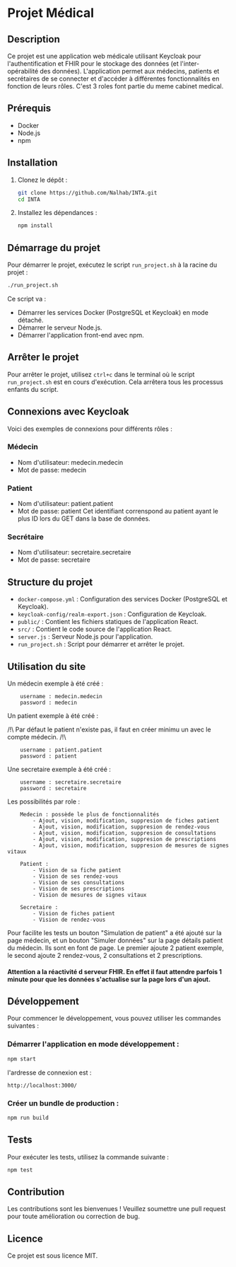 # Projet Médical

## Description
Ce projet est une application web médicale utilisant Keycloak pour l'authentification et FHIR pour le stockage des données (et l'inter-opérabilité des données). L'application permet aux médecins, patients et secrétaires de se connecter et d'accéder à différentes fonctionnalités en fonction de leurs rôles. C'est 3 roles font partie du meme cabinet medical.

## Prérequis
- Docker
- Node.js
- npm

## Installation
1. Clonez le dépôt :
    ```sh
    git clone https://github.com/Nalhab/INTA.git
    cd INTA
    ```

2. Installez les dépendances :
    ```sh
    npm install
    ```

## Démarrage du projet
Pour démarrer le projet, exécutez le script `run_project.sh` à la racine du projet :
```sh
./run_project.sh
```

Ce script va :
- Démarrer les services Docker (PostgreSQL et Keycloak) en mode détaché.
- Démarrer le serveur Node.js.
- Démarrer l'application front-end avec npm.

## Arrêter le projet
Pour arrêter le projet, utilisez `ctrl+c` dans le terminal où le script `run_project.sh` est en cours d'exécution. Cela arrêtera tous les processus enfants du script.

## Connexions avec Keycloak
Voici des exemples de connexions pour différents rôles :

### Médecin
- Nom d'utilisateur: medecin.medecin
- Mot de passe: medecin

### Patient
- Nom d'utilisateur: patient.patient
- Mot de passe: patient
Cet identifiant correnspond au patient ayant le plus ID lors du GET dans la base de données.

### Secrétaire
- Nom d'utilisateur: secretaire.secretaire
- Mot de passe: secretaire

## Structure du projet
- `docker-compose.yml` : Configuration des services Docker (PostgreSQL et Keycloak).
- `keycloak-config/realm-export.json` : Configuration de Keycloak.
- `public/` : Contient les fichiers statiques de l'application React.
- `src/` : Contient le code source de l'application React.
- `server.js` : Serveur Node.js pour l'application.
- `run_project.sh` : Script pour démarrer et arrêter le projet.

## Utilisation du site
Un médecin exemple à été créé :
```
    username : medecin.medecin
    password : medecin
```

Un patient exemple à été créé :

 /!\ Par défaut le patient n'existe pas, il faut en créer minimu un avec le compte médecin. /!\
```
    username : patient.patient
    password : patient
```

Une secretaire exemple à été créé :
```
    username : secretaire.secretaire
    password : secretaire
```

Les possibilités par role :
```
    Medecin : possède le plus de fonctionnalités
        - Ajout, vision, modification, suppresion de fiches patient
        - Ajout, vision, modification, suppresion de rendez-vous
        - Ajout, vision, modification, suppresion de consultations
        - Ajout, vision, modification, suppresion de prescriptions
        - Ajout, vision, modification, suppresion de mesures de signes vitaux
    
    Patient :
        - Vision de sa fiche patient
        - Vision de ses rendez-vous
        - Vision de ses consultations
        - Vision de ses prescriptions
        - Vision de mesures de signes vitaux
    
    Secretaire :
        - Vision de fiches patient
        - Vision de rendez-vous
```

Pour facilite les tests un bouton "Simulation de patient" a été ajouté sur la page médecin, et un bouton "Simuler données" sur la page détails patient du médecin. Ils sont en font de page. Le premier ajoute 2 patient exemple, le second ajoute 2 rendez-vous, 2 consultations et 2 prescriptions.

#### Attention a la réactivité d serveur FHIR. En effet il faut attendre parfois 1 minute pour que les données s'actualise sur la page lors d'un ajout. 

## Développement
Pour commencer le développement, vous pouvez utiliser les commandes suivantes :

### Démarrer l'application en mode développement :
```sh
npm start
```
l'ardresse de connexion est :
```
http://localhost:3000/
```

### Créer un bundle de production :
```sh
npm run build
```

## Tests
Pour exécuter les tests, utilisez la commande suivante :
```sh
npm test
```

## Contribution
Les contributions sont les bienvenues ! Veuillez soumettre une pull request pour toute amélioration ou correction de bug.

## Licence
Ce projet est sous licence MIT.
